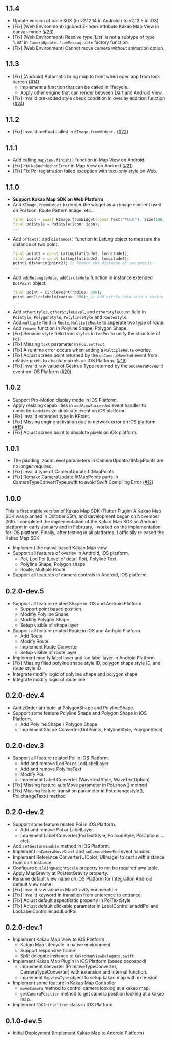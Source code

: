 ## 1.1.4 
* Update version of base SDK (to v2.12.14 in Android / to v2.12.5 in iOS)
* [Fix] (Web Environment) Ignored Z-Index attribute Kakao Map View in canvas mode ([#23](https://github.com/gunyu1019/flutter_kakao_maps/issues/23))
* [Fix] (Web Environment) Resolve type 'List<dynamic>' is not a subtype of type 'List<LatLng>' in `CameraUpdate.fromMessageable` factory function.
* [Fix] (Web Environment) Cannot move camera without animation option.

## 1.1.3
* [Fix] (Android) Automatic bring map to front when open app from lock screen ([#14](https://github.com/gunyu1019/flutter_kakao_maps/issues/14))
  * Implement a function that can be called in lifecycle.
  * Apply other engine that can render between Dart and Android View.
* [Fix] Invaild pre-added style check condition in overlay addition function ([#24](https://github.com/gunyu1019/flutter_kakao_maps/issues/24))

## 1.1.2
* [Fix] Invalid method called in `KImage.fromWidget.` ([#22](https://github.com/gunyu1019/flutter_kakao_maps/issues/22))

## 1.1.1
* Add calling `mapView.finish()` function in Map View on Android.
* [Fix] Fix `NoSuchMethodError` in Map View on Android ([#21](https://github.com/gunyu1019/flutter_kakao_maps/issues/21))
* [Fix] Fix Poi registration failed exception with text-only style on Web.

## 1.1.0
* **Support Kakao Map SDK on Web Platform**
* Add `KImage.fromWidget` to render the widget as an image element used on Poi Icon, Route Pattern Image, etc...<br/>
  ```dart
  final icon = await KImage.fromWidget(const Text("텍스트"), Size(100, 40));
  final poiStyle = PoiStyle(icon: icon);
  ...
  ```
* Add `offset()` and `distance()` function in LatLng object to measure the distance of two point.<br/>
  ```dart
  final point1 = const LatLng(latitude1, longitude1);
  final point2 = const LatLng(latitude2, longitude2);
  point1.distance(point2); // Return the distacne of two points.
  ...
  ```
* Add `addRetangleHole`, `addCircleHole` function in instance extended `DotPoint` object.
  ```dart
  final point = CirclePoint(radius: 300);
  point.addCircleHole(radius: 200); // Add circle hole with a radius of 200 meters.
  ...
  ```
* Add `otherStyles`, `otherStyleLevel`, and `otherStyleCount` field in `PoiStyle`, `PolygonStyle`, `PolylineStyle` and `RouteStyle`.
* Add `multiple` field in `Route`, `MultipleRoute` to seperate two type of route.
* Add `remove` function in Polyline Shape, Polygon Shape.
* [Fix] Rename `style` field from `styles` in `LodPoi` to unify the structure of `Poi`.
* [Fix] Missing `text` parameter in `Poi.setText`.
* [Fix] A runtime error occurs when adding a `MultipleRoute` overlay.
* [Fix] Adjust screen point returned by the `onCameraMoveEnd` event from relative pixels to absolute pixels on iOS Platform. ([#16](https://github.com/gunyu1019/flutter_kakao_maps/issues/16))
* [Fix] Invalid raw value of Gestrue Type returned by the `onCameraMoveEnd` event on iOS Platform ([#20](https://github.com/gunyu1019/flutter_kakao_maps/issues/20))

## 1.0.2
* Support Pro-Motion display mode in iOS Platform.
* Apply resizing capabilities in `addViewSucceeded` event handler to onnection and resize duplicate event on iOS platform.
* [Fix] Invaild extended type in KPoint.
* [Fix] Missing engine activation due to network error on iOS platform. ([#15](https://github.com/gunyu1019/flutter_kakao_maps/issues/15))
* [Fix] Adjust screen point to absolute pixels on iOS platform.

## 1.0.1
* The padding, zoomLevel parameters in CameraUpdate.fitMapPoints are no longer required.
* [Fix] Invalid type of CameraUpdate.fitMapPoints
* [Fix] Remake CameraUpdate.fitMapPoints parts in CameraTypeConvertType.swift to avoid Swift Compiling Error ([#12](https://github.com/gunyu1019/flutter_kakao_maps/issues/12))

## 1.0.0
This is first stable version of Kakao Map SDK (Flutter Plugin)
A Kakao Map SDK was planned in October 25th, and development began on November 26th.
I completed the implementation of the Kakao Map SDK on Android platform in early January and in February, I worked on the implementation for iOS platform.
Finally, after testing in all platforms, I officially released the Kakao Map SDK.

* Implement the native based Kakao Map view.
* Support all features of overlay in Android, iOS platform.
  * Poi, Lod Poi (Level of detail Poi), Polyline Text
  * Polyline Shape, Polygon shape
  * Route, Multiple Route
* Support all features of camera controls in Android, iOS platform.

## 0.2.0-dev.5
* Support all feature related Shape in iOS and Android Platform.
  * Support point based position.
  * Modifiy Polyline Shape
  * Modifiy Polygon Shape
  * Setup visible of shape layer
* Support all feature related Route in iOS and Android Platform.
  * Add Route
  * Modify Route
  * Implement Route Converter
  * Setup visible of route layer
* Implement modify label layer and lod label layer in Android Platform
* [Fix] Missing filled polyline shape style ID, polygon shape style ID, and route style ID.
* Integrate modify logic of polyline shape and polygon shape
* Integrate modify logic of route line

## 0.2.0-dev.4
* Add zOrder attribute at PolygonShape and PolylineShape.
* Support some feature Polyline Shape and Polygon Shape in iOS Platform.
  * Add Polyline Shape / Polygon Shape
  * Implement Shape Converter(DotPoints, PolylineStyle, PolygonStyle)

## 0.2.0-dev.3
* Support all feature related Poi in iOS Platform.
  * Add and remove LodPoi or LodLabelLayer
  * Add and remove PolylineText
  * Modify Poi.
  * Implement Label Converter (WaveTextStyle, WaveTextOption)
* [Fix] Missing feature autoMove parameter in Poi.show() method
* [Fix] Missing feature transition parameter in Poi.changestyle(), Poi.changeText() method

## 0.2.0-dev.2
* Support some feature related Poi in iOS Platform.
  * Add and remove Poi or LabelLayer.
  * Implement Label Converter(PoiTextStyle, PoiIconStyle, PoiOptions ... etc).
* Add `setGestureEnable` method in iOS Platform.
* Implement `onCameraMoveStart` and `onCameraMoveEnd` event handler.
* Implement Reference Converter(UIColor, UIImage) to cast swift instance from dart instance.
* Configure `buildingHeightScale` property to not be required awaitable.
* Apply MapGravity at Poi.textGravity property.
* Rename default view name on iOS Platform for integration Android default view name
* [Fix] Invaild raw value in MapGravity enumeration
* [Fix] Invaild keyword in transition from enterence to entrance
* [Fix] Adjust default aspectRatio property in PoiTextStyle
* [Fix] Adjust default clickable parameter in LabelController.addPoi and LodLabelController.addLodPoi.

## 0.2.0-dev.1
* Implement Kakao Map View to iOS Platform
  * Kakao Map Lifecycle in native environment
  * Support responsive frame
  * Split delegate instance to `KakaoMapViewDelegate.swift`
* Implement Kakao Map Plugin in iOS Platform (based cocoapod)
  * Implement converter (PrimitiveTypeConverter, CameraTypeConverter) with extension and internal function.
  * Implement `MapviewType` object to setup kakao map with extension.
* Implement some feature in Kakao Map Controller
  * `moveCamera` method to control camera looking at a kakao map.
  * `getCameraPosition` method to get camera position looking at a kakao map.
* Implement `SDKInitializer` class in iOS Platform

## 0.1.0-dev.5
* Initial Deployment (Implement Kakao Map to Android Platform)
